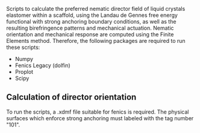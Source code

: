 Scripts to calculate the preferred nematic director field of liquid crystals elastomer within a scaffold, using the Landau de Gennes free energy functional with strong anchoring boundary conditions, as well as the resulting birefringence patterns and mechanical actuation. Nematic orientation and mechanical response are computed using the Finite Elements method. Therefore, the following packages are required to run these scripts:

- Numpy
- Fenics Legacy (dolfin)
- Proplot
- Scipy

## Calculation of director orientation ##

 To run the scripts, a .xdmf file suitable for fenics is required. The physical surfaces which enforce strong anchoring must labeled with the tag number "101". 
